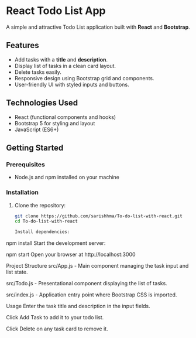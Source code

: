 # React Todo List App

A simple and attractive Todo List application built with **React** and **Bootstrap**.

## Features

- Add tasks with a **title** and **description**.
- Display list of tasks in a clean card layout.
- Delete tasks easily.
- Responsive design using Bootstrap grid and components.
- User-friendly UI with styled inputs and buttons.

## Technologies Used

- React (functional components and hooks)
- Bootstrap 5 for styling and layout
- JavaScript (ES6+)

## Getting Started

### Prerequisites

- Node.js and npm installed on your machine

### Installation

1. Clone the repository:
   ```bash
   git clone https://github.com/sarishhma/To-do-list-with-react.git
   cd To-do-list-with-react

   Install dependencies:
npm install
Start the development server:

npm start
Open your browser at http://localhost:3000

Project Structure
src/App.js - Main component managing the task input and list state.

src/Todo.js - Presentational component displaying the list of tasks.

src/index.js - Application entry point where Bootstrap CSS is imported.

Usage
Enter the task title and description in the input fields.

Click Add Task to add it to your todo list.

Click Delete on any task card to remove it.


